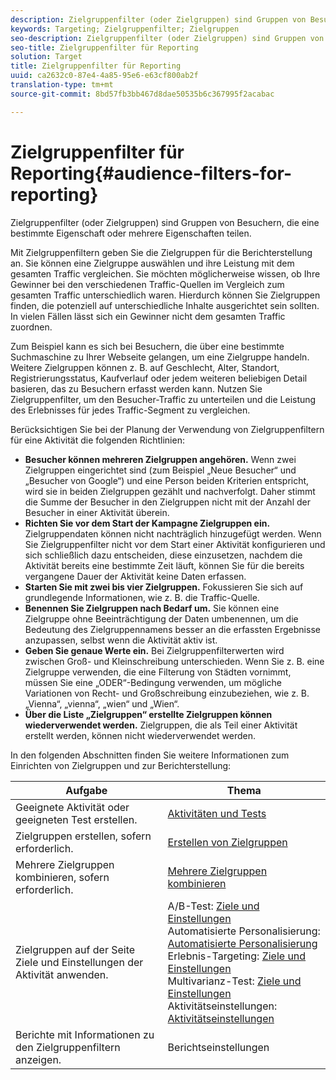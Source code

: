 ```yaml
---
description: Zielgruppenfilter (oder Zielgruppen) sind Gruppen von Besuchern, die eine bestimmte Eigenschaft oder mehrere Eigenschaften teilen.
keywords: Targeting; Zielgruppenfilter; Zielgruppen
seo-description: Zielgruppenfilter (oder Zielgruppen) sind Gruppen von Besuchern, die eine bestimmte Eigenschaft oder mehrere Eigenschaften teilen.
seo-title: Zielgruppenfilter für Reporting
solution: Target
title: Zielgruppenfilter für Reporting
uuid: ca2632c0-87e4-4a85-95e6-e63cf800ab2f
translation-type: tm+mt
source-git-commit: 8bd57fb3bb467d8dae50535b6c367995f2acabac

---
```



# Zielgruppenfilter für Reporting{#audience-filters-for-reporting}

Zielgruppenfilter (oder Zielgruppen) sind Gruppen von Besuchern, die eine bestimmte Eigenschaft oder mehrere Eigenschaften teilen.

Mit Zielgruppenfiltern geben Sie die Zielgruppen für die Berichterstellung an. Sie können eine Zielgruppe auswählen und ihre Leistung mit dem gesamten Traffic vergleichen. Sie möchten möglicherweise wissen, ob Ihre Gewinner bei den verschiedenen Traffic-Quellen im Vergleich zum gesamten Traffic unterschiedlich waren. Hierdurch können Sie Zielgruppen finden, die potenziell auf unterschiedliche Inhalte ausgerichtet sein sollten. In vielen Fällen lässt sich ein Gewinner nicht dem gesamten Traffic zuordnen.

Zum Beispiel kann es sich bei Besuchern, die über eine bestimmte Suchmaschine zu Ihrer Webseite gelangen, um eine Zielgruppe handeln. Weitere Zielgruppen können z. B. auf Geschlecht, Alter, Standort, Registrierungsstatus, Kaufverlauf oder jedem weiteren beliebigen Detail basieren, das zu Besuchern erfasst werden kann. Nutzen Sie Zielgruppenfilter, um den Besucher-Traffic zu unterteilen und die Leistung des Erlebnisses für jedes Traffic-Segment zu vergleichen.

Berücksichtigen Sie bei der Planung der Verwendung von Zielgruppenfiltern für eine Aktivität die folgenden Richtlinien:

* **Besucher können mehreren Zielgruppen angehören.** Wenn zwei Zielgruppen eingerichtet sind (zum Beispiel „Neue Besucher“ und „Besucher von Google“) und eine Person beiden Kriterien entspricht, wird sie in beiden Zielgruppen gezählt und nachverfolgt. Daher stimmt die Summe der Besucher in den Zielgruppen nicht mit der Anzahl der Besucher in einer Aktivität überein.
* **Richten Sie vor dem Start der Kampagne Zielgruppen ein.** Zielgruppendaten können nicht nachträglich hinzugefügt werden. Wenn Sie Zielgruppenfilter nicht vor dem Start einer Aktivität konfigurieren und sich schließlich dazu entscheiden, diese einzusetzen, nachdem die Aktivität bereits eine bestimmte Zeit läuft, können Sie für die bereits vergangene Dauer der Aktivität keine Daten erfassen.
* **Starten Sie mit zwei bis vier Zielgruppen.** Fokussieren Sie sich auf grundlegende Informationen, wie z. B. die Traffic-Quelle.
* **Benennen Sie Zielgruppen nach Bedarf um.** Sie können eine Zielgruppe ohne Beeinträchtigung der Daten umbenennen, um die Bedeutung des Zielgruppennamens besser an die erfassten Ergebnisse anzupassen, selbst wenn die Aktivität aktiv ist.
* **Geben Sie genaue Werte ein.** Bei Zielgruppenfilterwerten wird zwischen Groß- und Kleinschreibung unterschieden. Wenn Sie z. B. eine Zielgruppe verwenden, die eine Filterung von Städten vornimmt, müssen Sie eine „ODER“-Bedingung verwenden, um mögliche Variationen von Recht- und Großschreibung einzubeziehen, wie z. B. „Vienna“, „vienna“, „wien“ und „Wien“.
* **Über die Liste „Zielgruppen“ erstellte Zielgruppen können wiederverwendet werden.** Zielgruppen, die als Teil einer Aktivität erstellt werden, können nicht wiederverwendet werden.

In den folgenden Abschnitten finden Sie weitere Informationen zum Einrichten von Zielgruppen und zur Berichterstellung:

| Aufgabe | Thema |
|--- |--- |
| Geeignete Aktivität oder geeigneten Test erstellen. | [Aktivitäten und Tests](/help/c-intro/target-key-concepts.md) |
| Zielgruppen erstellen, sofern erforderlich. | [Erstellen von Zielgruppen](/help/c-target/c-audiences/create-audience.md) |
| Mehrere Zielgruppen kombinieren, sofern erforderlich. | [Mehrere Zielgruppen kombinieren](/help/c-target/combining-multiple-audiences.md) |
| Zielgruppen auf der Seite Ziele und Einstellungen der Aktivität anwenden. | A/B-Test: [Ziele und Einstellungen](/help/c-activities/t-test-ab/t-test-create-ab/ab-goals-and-settings.md)<br>Automatisierte Personalisierung: [Automatisierte Personalisierung](/help/c-activities/t-automated-personalization/automated-personalization.md)<br>Erlebnis-Targeting: [Ziele und Einstellungen](/help/c-activities/t-experience-target/t-xt-create/xt-goals-and-settings.md)<br> Multivarianz-Test: [Ziele und Einstellungen](/help/c-activities/c-multivariate-testing/t-create-multivariate-test/goals-and-settings.md)<br>Aktivitätseinstellungen: [Aktivitätseinstellungen](/help/c-activities/activity-settings.md) |
| Berichte mit Informationen zu den Zielgruppenfiltern anzeigen. | Berichtseinstellungen |

